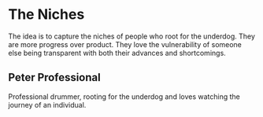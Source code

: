
# The Niches

The idea is to capture the niches of people who root for the
underdog. They are more progress over product. They love the
vulnerability of someone else being transparent with both their
advances and shortcomings.

## Peter Professional

Professional drummer, rooting for the underdog and loves watching the
journey of an individual.
